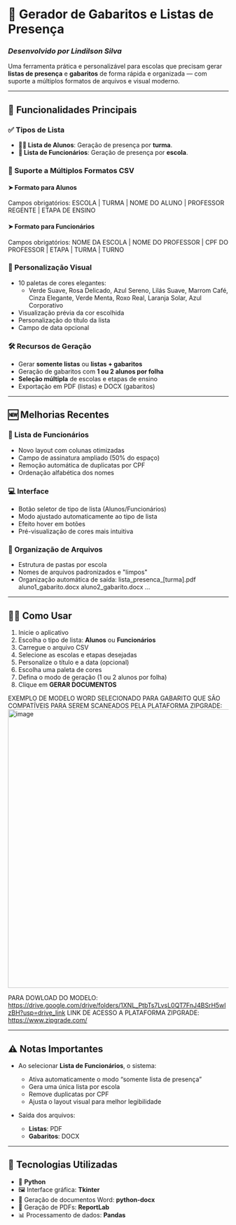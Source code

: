 # 📄 Gerador de Gabaritos e Listas de Presença  
### _Desenvolvido por Lindilson Silva_

Uma ferramenta prática e personalizável para escolas que precisam gerar **listas de presença** e **gabaritos** de forma rápida e organizada — com suporte a múltiplos formatos de arquivos e visual moderno.

---

## 🚀 Funcionalidades Principais

### ✅ Tipos de Lista
- **👩‍🏫 Lista de Alunos**: Geração de presença por **turma**.
- **🏫 Lista de Funcionários**: Geração de presença por **escola**.

### 📂 Suporte a Múltiplos Formatos CSV

#### ➤ Formato para Alunos
Campos obrigatórios:
ESCOLA | TURMA | NOME DO ALUNO | PROFESSOR REGENTE | ETAPA DE ENSINO


#### ➤ Formato para Funcionários
Campos obrigatórios:
NOME DA ESCOLA | NOME DO PROFESSOR | CPF DO PROFESSOR | ETAPA | TURMA | TURNO


### 🎨 Personalização Visual

- 10 paletas de cores elegantes:
  - Verde Suave, Rosa Delicado, Azul Sereno, Lilás Suave, Marrom Café, Cinza Elegante, Verde Menta, Roxo Real, Laranja Solar, Azul Corporativo
- Visualização prévia da cor escolhida
- Personalização do título da lista
- Campo de data opcional

### 🛠️ Recursos de Geração

- Gerar **somente listas** ou **listas + gabaritos**
- Geração de gabaritos com **1 ou 2 alunos por folha**
- **Seleção múltipla** de escolas e etapas de ensino
- Exportação em PDF (listas) e DOCX (gabaritos)

---

## 🆕 Melhorias Recentes

### 🧾 Lista de Funcionários
- Novo layout com colunas otimizadas
- Campo de assinatura ampliado (50% do espaço)
- Remoção automática de duplicatas por CPF
- Ordenação alfabética dos nomes

### 💻 Interface
- Botão seletor de tipo de lista (Alunos/Funcionários)
- Modo ajustado automaticamente ao tipo de lista
- Efeito hover em botões
- Pré-visualização de cores mais intuitiva

### 📁 Organização de Arquivos
- Estrutura de pastas por escola
- Nomes de arquivos padronizados e "limpos"
- Organização automática de saída:
lista_presenca_[turma].pdf
aluno1_gabarito.docx
aluno2_gabarito.docx
...

---

## 🧑‍💻 Como Usar

1. Inicie o aplicativo
2. Escolha o tipo de lista: **Alunos** ou **Funcionários**
3. Carregue o arquivo CSV
4. Selecione as escolas e etapas desejadas
5. Personalize o título e a data (opcional)
6. Escolha uma paleta de cores
7. Defina o modo de geração (1 ou 2 alunos por folha)
8. Clique em **GERAR DOCUMENTOS**

EXEMPLO DE MODELO WORD SELECIONADO PARA GABARITO QUE SÃO COMPATÍVEIS PARA SEREM SCANEADOS PELA PLATAFORMA ZIPGRADE: 
<img width="899" height="636" alt="image" src="https://github.com/user-attachments/assets/2eadcd8f-e92b-42ec-8ecd-1a47b338fb4c" />

PARA DOWLOAD DO MODELO: https://drive.google.com/drive/folders/1XNL_PtbTs7LvsL0QT7FnJ4BSrH5wlzBH?usp=drive_link
LINK DE ACESSO A PLATAFORMA ZIPGRADE: https://www.zipgrade.com/

---

## ⚠️ Notas Importantes

- Ao selecionar **Lista de Funcionários**, o sistema:
  - Ativa automaticamente o modo “somente lista de presença”
  - Gera uma única lista por escola
  - Remove duplicatas por CPF
  - Ajusta o layout visual para melhor legibilidade

- Saída dos arquivos:
  - **Listas**: PDF
  - **Gabaritos**: DOCX

---

## 🧪 Tecnologias Utilizadas

- 🐍 **Python**
- 🖼️ Interface gráfica: **Tkinter**
- 📝 Geração de documentos Word: **python-docx**
- 🧾 Geração de PDFs: **ReportLab**
- 📊 Processamento de dados: **Pandas**
